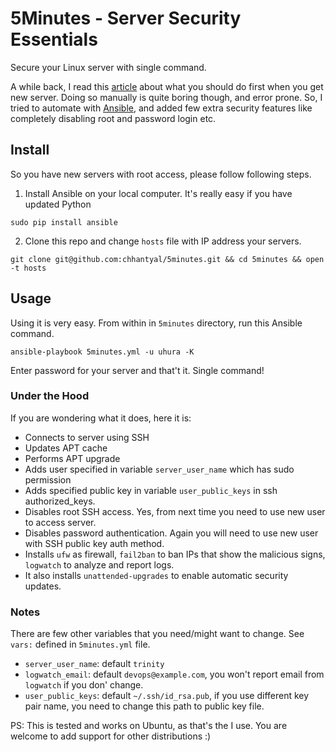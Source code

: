 # 5Minutes - Server Security Essentials

Secure your Linux server with single command.

A while back, I read this [article][1] about what you should do first when you get new server.
Doing so manually is quite boring though, and error prone. So, I tried to automate with [Ansible][2], 
and added few extra security features like completely disabling root and password login etc.
 

## Install

So you have new servers with root access, please follow following steps.
 
1. Install Ansible on your local computer. It's really easy if you have updated Python
 
 ```sudo pip install ansible```

2. Clone this repo and change `hosts` file with IP address your servers.
 
 ```
 git clone git@github.com:chhantyal/5minutes.git && cd 5minutes && open -t hosts
 ```

## Usage

Using it is very easy. From within in `5minutes` directory, run this Ansible command.

```ansible-playbook 5minutes.yml -u uhura -K```

Enter password for your server and that't it. Single command!


### Under the Hood

If you are wondering what it does, here it is:

- Connects to server using SSH
- Updates APT cache
- Performs APT upgrade
- Adds user specified in variable `server_user_name` which has sudo permission
- Adds specified public key in variable `user_public_keys` in ssh authorized_keys.
- Disables root SSH access. Yes, from next time you need to use new user to access server.
- Disables password authentication. Again you will need to use new user with SSH public key auth method.
- Installs `ufw` as firewall, `fail2ban` to ban IPs that show the malicious signs, `logwatch` to analyze and report logs.
- It also installs `unattended-upgrades` to enable automatic security updates.


### Notes

There are few other variables that you need/might want to change. See `vars:` defined in `5minutes.yml` file.

- `server_user_name`: default `trinity`
- `logwatch_email`: default `devops@example.com`, you won't report email from `logwatch` if you don' change.
- `user_public_keys`: default `~/.ssh/id_rsa.pub`, if you use different key pair name, you need to change this path
 to public key file.

PS: This is tested and works on Ubuntu, as that's the I use. You are welcome to add support for other distributions :)

[1]: https://plusbryan.com/my-first-5-minutes-on-a-server-or-essential-security-for-linux-servers
[2]: https://www.ansible.com